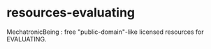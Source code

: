 # resources-evaluating
MechatronicBeing : free "public-domain"-like licensed resources for EVALUATING.
